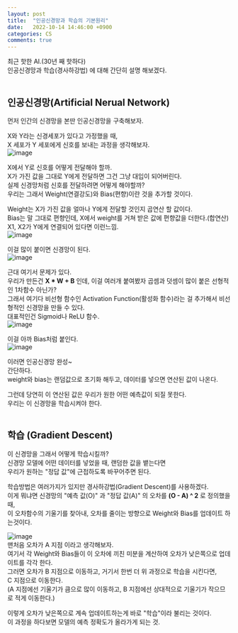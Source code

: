 ```yaml
---
layout: post
title:  "인공신경망과 학습의 기본원리"
date:   2022-10-14 14:46:00 +0900
categories: CS
comments: true
---
```

최근 핫한 AI.(30년 째 핫하다)  
인공신경망과 학습(경사하강법) 에 대해 간단히 설명 해보겠다.  
<br>

## 인공신경망(Artificial Nerual Network)
먼저 인간의 신경망을 본딴 인공신경망을 구축해보자.  

X와 Y라는 신경세포가 있다고 가정했을 때,  
X 세포가 Y 세포에게 신호를 보내는 과정을 생각해보자.  
![image](https://user-images.githubusercontent.com/44316628/195788279-b271fb9f-438b-4ff8-ad45-b78e3fc52047.png)  

X에서 Y로 신호를 어떻게 전달해야 할까.  
X가 가진 값을 그대로 Y에게 전달하면 그건 그냥 대입이 되어버린다.  
실제 신경망처럼 신호를 전달하려면 어떻게 해야할까?  
우리는 그래서 Weight(연결강도)와 Bias(편향)이란 것을 추가할 것이다.  

Weight는 X가 가진 값을 얼마나 Y에게 전달할 것인지 곱연산 할 값이다.  
Bias는 말 그대로 편향인데, X에서 weight를 거쳐 받은 값에 편향값을 더한다.(합연산)  
X1, X2가 Y에게 연결되어 있다면 이런느낌.  
![image](https://user-images.githubusercontent.com/44316628/195786104-5e3a1bf9-3b76-422d-90b6-48276f444844.png)  

이걸 많이 붙이면 신경망이 된다.  
![image](https://user-images.githubusercontent.com/44316628/195774770-770fdf78-1530-415b-ba27-b77cb1c8352d.png)  

근대 여기서 문제가 있다.  
우리가 만든건 **X * W + B** 인데, 이걸 여러개 붙여봤자 곱셈과 덧셈이 많이 붙은 선형적인 1차함수 아닌가?  
그래서 여기다 비선형 함수인 Activation Function(활성화 함수)라는 걸 추가해서 비선형적인 신경망을 만들 수 있다.  
대표적인건 Sigmoid나 ReLU 함수.  
![image](https://user-images.githubusercontent.com/44316628/195775588-0b6b8d82-adfa-48cc-852b-69be2308aada.png)  

이걸 아까 Bias처럼 붙인다.  
![image](https://user-images.githubusercontent.com/44316628/195775882-cd8dbf6d-d0c1-4bc7-8f68-1a6228dbf547.png)  

이러면 인공신경망 완성~  
간단하다.  
weight와 bias는 랜덤값으로 초기화 해두고, 
데이터를 넣으면 연산된 값이 나온다.  

그런데 당연히 이 연산된 값은 우리가 원한 어떤 예측값이 되질 못한다.  
우리는 이 신경망을 학습시켜야 한다.  
<br>

## 학습 (Gradient Descent)
이 신경망을 그래서 어떻게 학습시킬까?  
신경망 모델에 어떤 데이터를 넣었을 때, 랜덤한 값을 뱉는다면  
우리가 원하는 "정답 값"에 근접하도록 바꾸어주면 된다.  

학습방법은 여러가지가 있지만 경사하강법(Gradient Descent)를 사용하겠다.  
이게 뭐냐면 신경망의 "예측 값(O)" 과 "정답 값(A)" 의 오차를 **(O - A) ^ 2** 로 정의했을 때,  
이 오차함수의 기울기를 찾아내, 오차를 줄이는 방향으로 Weight와 Bias를 업데이트 하는것이다.  

![image](https://user-images.githubusercontent.com/44316628/196015360-bcd303be-6a53-4be6-9844-0d0cfe88ad83.png)  
맨처음 오차가 A 지점 이라고 생각해보자.  
여기서 각 Weight와 Bias들이 이 오차에 끼친 미분을 계산하여 오차가 낮은쪽으로 업데이트를 각각 한다.  
그러면 오차가 B 지점으로 이동하고, 거기서 한번 더 위 과정으로 학습을 시킨다면,  
C 지점으로 이동한다.  
(A 지점에선 기울기가 큼으로 많이 이동하고, B 지점에선 상대적으로 기울기가 작으므로 적게 이동한다.)  

이렇게 오차가 낮은쪽으로 계속 업데이트하는게 바로 "학습"이라 불리는 것이다.  
이 과정을 하다보면 모델의 예측 정확도가 올라가게 되는 것.  